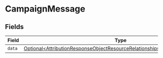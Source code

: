 # CampaignMessage


## Fields

| Field                                                                                                                                                                        | Type                                                                                                                                                                         | Required                                                                                                                                                                     | Description                                                                                                                                                                  |
| ---------------------------------------------------------------------------------------------------------------------------------------------------------------------------- | ---------------------------------------------------------------------------------------------------------------------------------------------------------------------------- | ---------------------------------------------------------------------------------------------------------------------------------------------------------------------------- | ---------------------------------------------------------------------------------------------------------------------------------------------------------------------------- |
| `data`                                                                                                                                                                       | [Optional\<AttributionResponseObjectResourceRelationshipsCampaignMessageData>](../../models/components/AttributionResponseObjectResourceRelationshipsCampaignMessageData.md) | :heavy_minus_sign:                                                                                                                                                           | N/A                                                                                                                                                                          |